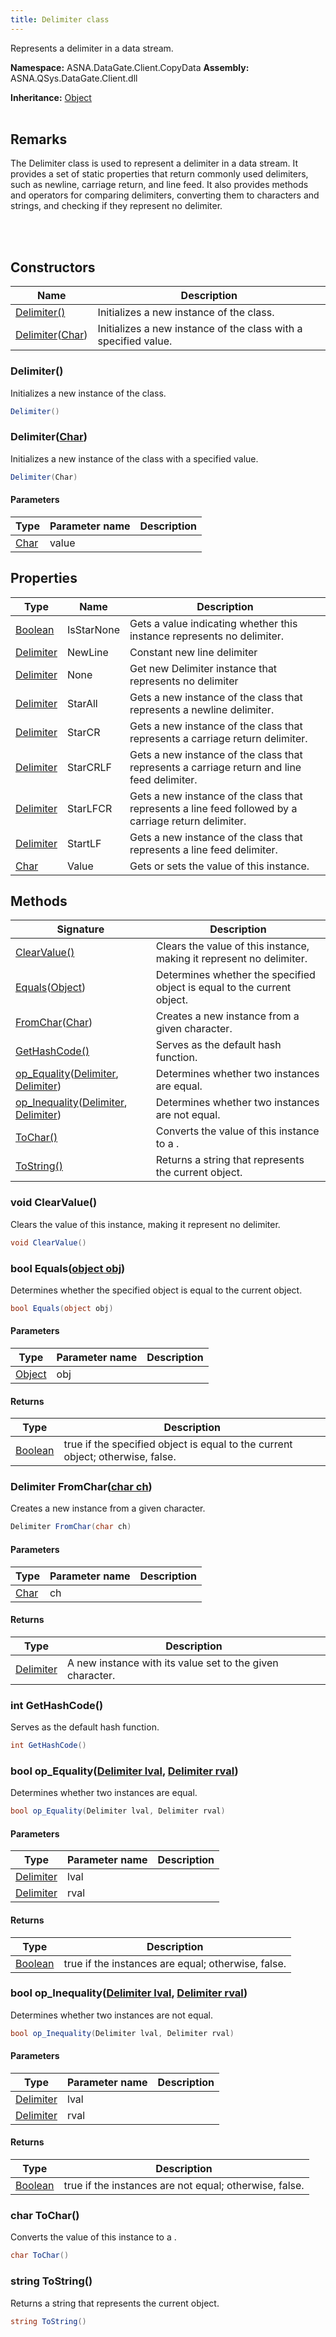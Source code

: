 ```yaml
---
title: Delimiter class
---
```


Represents a delimiter in a data stream.

**Namespace:** ASNA.DataGate.Client.CopyData
**Assembly:** ASNA.QSys.DataGate.Client.dll

**Inheritance:** [Object](https://docs.microsoft.com/en-us/dotnet/api/system.object)
<br>
<br>

## Remarks
The Delimiter class is used to represent a delimiter in a data stream. It provides a set of static properties that return commonly used delimiters, such as newline, carriage return, and line feed.
It also provides methods and operators for comparing delimiters, converting them to characters and strings, and checking if they represent no delimiter.

<br>
<br>

## Constructors

| Name | Description |
| --- | --- |
| [Delimiter()](#delimiter) | Initializes a new instance of the  class.
| [Delimiter](#delimiterchar)([Char](https://docs.microsoft.com/en-us/dotnet/api/system.char)) | Initializes a new instance of the  class with a specified value.

### Delimiter()

Initializes a new instance of the  class.

```cs
Delimiter()
```

### Delimiter([Char](https://docs.microsoft.com/en-us/dotnet/api/system.char))

Initializes a new instance of the  class with a specified value.

```cs
Delimiter(Char)
```

#### Parameters

| Type | Parameter name | Description
| --- | --- | ---
| [Char](https://docs.microsoft.com/en-us/dotnet/api/system.char) | value | 

## Properties

| Type | Name | Description
| --- | --- | --- 
| [Boolean](https://docs.microsoft.com/en-us/dotnet/api/system.boolean) | IsStarNone | Gets a value indicating whether this instance represents no delimiter. |
| [Delimiter](/reference/datagate/datagate-client/delimiter.html) | NewLine | Constant new line delimiter |
| [Delimiter](/reference/datagate/datagate-client/delimiter.html) | None | Get new Delimiter instance that represents no delimiter |
| [Delimiter](/reference/datagate/datagate-client/delimiter.html) | StarAll | Gets a new instance of the  class that represents a newline delimiter. |
| [Delimiter](/reference/datagate/datagate-client/delimiter.html) | StarCR | Gets a new instance of the  class that represents a carriage return delimiter. |
| [Delimiter](/reference/datagate/datagate-client/delimiter.html) | StarCRLF | Gets a new instance of the  class that represents a carriage return and line feed delimiter. |
| [Delimiter](/reference/datagate/datagate-client/delimiter.html) | StarLFCR | Gets a new instance of the  class that represents a line feed followed by a carriage return delimiter. |
| [Delimiter](/reference/datagate/datagate-client/delimiter.html) | StartLF | Gets a new instance of the  class that represents a line feed delimiter. |
| [Char](https://learn.microsoft.com/en-us/dotnet/csharp/language-reference/builtin-types/char) | Value | Gets or sets the value of this instance. |

## Methods

| Signature | Description |
| --- | --- |
| [ClearValue()](#void-clearvalue) | Clears the value of this instance, making it represent no delimiter.
| [Equals](#bool-equalsobject-obj)([Object](https://docs.microsoft.com/en-us/dotnet/api/system.object)) | Determines whether the specified object is equal to the current object.
| [FromChar](#delimiter-fromcharchar-ch)([Char](https://docs.microsoft.com/en-us/dotnet/api/system.char)) | Creates a new  instance from a given character.
| [GetHashCode()](#int-gethashcode) | Serves as the default hash function.
| [op_Equality](#bool-op-equalitydelimiter-lval-delimiter-rval)([Delimiter](/reference/datagate/datagate-client/delimiter.html), [Delimiter](/reference/datagate/datagate-client/delimiter.html)) | Determines whether two  instances are equal.
| [op_Inequality](#bool-op-inequalitydelimiter-lval-delimiter-rval)([Delimiter](/reference/datagate/datagate-client/delimiter.html), [Delimiter](/reference/datagate/datagate-client/delimiter.html)) | Determines whether two  instances are not equal.
| [ToChar()](#char-tochar) | Converts the value of this instance to a .
| [ToString()](#string-tostring) | Returns a string that represents the current object.

### void ClearValue()

Clears the value of this instance, making it represent no delimiter.

```cs
void ClearValue()
```

### bool Equals([object obj](https://docs.microsoft.com/en-us/dotnet/api/system.object))

Determines whether the specified object is equal to the current object.

```cs
bool Equals(object obj)
```

#### Parameters

| Type | Parameter name | Description
| --- | --- | ---
| [Object](https://docs.microsoft.com/en-us/dotnet/api/system.object) | obj | 

#### Returns

| Type | Description
| --- | ---
| [Boolean](https://docs.microsoft.com/en-us/dotnet/api/system.boolean) | true if the specified object is equal to the current object; otherwise, false.

### Delimiter FromChar([char ch](https://learn.microsoft.com/en-us/dotnet/csharp/language-reference/builtin-types/char))

Creates a new  instance from a given character.

```cs
Delimiter FromChar(char ch)
```

#### Parameters

| Type | Parameter name | Description
| --- | --- | ---
| [Char](https://docs.microsoft.com/en-us/dotnet/api/system.char) | ch | 

#### Returns

| Type | Description
| --- | ---
| [Delimiter](/reference/datagate/datagate-client/delimiter.html) | A new  instance with its value set to the given character.

### int GetHashCode()

Serves as the default hash function.

```cs
int GetHashCode()
```

### bool op_Equality([Delimiter lval](/reference/datagate/datagate-client/delimiter.html), [Delimiter rval](/reference/datagate/datagate-client/delimiter.html))

Determines whether two  instances are equal.

```cs
bool op_Equality(Delimiter lval, Delimiter rval)
```

#### Parameters

| Type | Parameter name | Description
| --- | --- | ---
| [Delimiter](/reference/datagate/datagate-client/delimiter.html) | lval | 
| [Delimiter](/reference/datagate/datagate-client/delimiter.html) | rval | 

#### Returns

| Type | Description
| --- | ---
| [Boolean](https://docs.microsoft.com/en-us/dotnet/api/system.boolean) | true if the  instances are equal; otherwise, false.

### bool op_Inequality([Delimiter lval](/reference/datagate/datagate-client/delimiter.html), [Delimiter rval](/reference/datagate/datagate-client/delimiter.html))

Determines whether two  instances are not equal.

```cs
bool op_Inequality(Delimiter lval, Delimiter rval)
```

#### Parameters

| Type | Parameter name | Description
| --- | --- | ---
| [Delimiter](/reference/datagate/datagate-client/delimiter.html) | lval | 
| [Delimiter](/reference/datagate/datagate-client/delimiter.html) | rval | 

#### Returns

| Type | Description
| --- | ---
| [Boolean](https://docs.microsoft.com/en-us/dotnet/api/system.boolean) | true if the  instances are not equal; otherwise, false.

### char ToChar()

Converts the value of this instance to a .

```cs
char ToChar()
```

### string ToString()

Returns a string that represents the current object.

```cs
string ToString()
```
